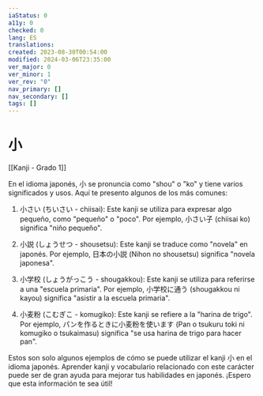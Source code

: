 ```yaml
---
iaStatus: 0
a11y: 0
checked: 0
lang: ES
translations: 
created: 2023-08-30T00:54:00
modified: 2024-03-06T23:35:00
ver_major: 0
ver_minor: 1
ver_rev: "0"
nav_primary: []
nav_secondary: []
tags: []
---
```

# 小

[[Kanji - Grado 1]]

En el idioma japonés, 小 se pronuncia como "shou" o "ko" y tiene varios significados y usos. Aquí te presento algunos de los más comunes:

1. 小さい (ちいさい - chiisai): Este kanji se utiliza para expresar algo pequeño, como "pequeño" o "poco". Por ejemplo, 小さい子 (chiisai ko) significa "niño pequeño".

2. 小説 (しょうせつ - shousetsu): Este kanji se traduce como "novela" en japonés. Por ejemplo, 日本の小説 (Nihon no shousetsu) significa "novela japonesa".

3. 小学校 (しょうがっこう - shougakkou): Este kanji se utiliza para referirse a una "escuela primaria". Por ejemplo, 小学校に通う (shougakkou ni kayou) significa "asistir a la escuela primaria".

4. 小麦粉 (こむぎこ - komugiko): Este kanji se refiere a la "harina de trigo". Por ejemplo, パンを作るときに小麦粉を使います (Pan o tsukuru toki ni komugiko o tsukaimasu) significa "se usa harina de trigo para hacer pan".

Estos son solo algunos ejemplos de cómo se puede utilizar el kanji 小 en el idioma japonés. Aprender kanji y vocabulario relacionado con este carácter puede ser de gran ayuda para mejorar tus habilidades en japonés. ¡Espero que esta información te sea útil!

